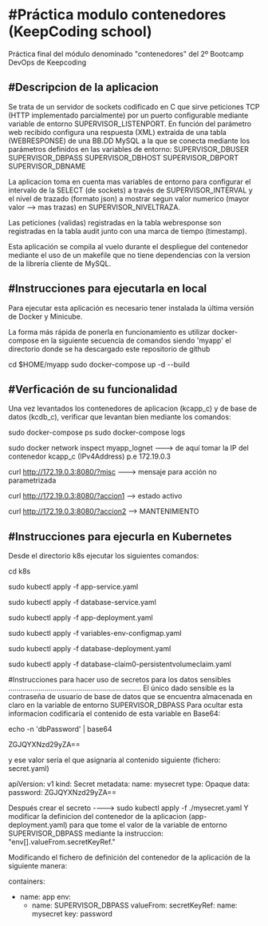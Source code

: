 #Práctica modulo contenedores (KeepCoding school)
=================================================
Práctica final del módulo denominado "contenedores" del 2º Bootcamp DevOps de Keepcoding 


#Descripcion de la aplicacion
-----------------------------
Se trata de un servidor de sockets codificado en C que sirve peticiones TCP (HTTP implementado parcialmente) 
por un puerto configurable mediante variable de entorno SUPERVISOR_LISTENPORT.
En función del parámetro web recibido configura una respuesta (XML) extraida de una tabla (WEBRESPONSE) de una 
BB.DD MySQL a la que se conecta mediante los parámetros definidos en las variables de entorno:
SUPERVISOR_DBUSER
SUPERVISOR_DBPASS
SUPERVISOR_DBHOST
SUPERVISOR_DBPORT
SUPERVISOR_DBNAME

La aplicacion toma en cuenta mas variables de entorno para configurar el intervalo de la SELECT (de sockets) 
a través de SUPERVISOR_INTERVAL y el nivel de trazado (formato json) a mostrar segun valor numerico (mayor 
valor --> mas trazas) en SUPERVISOR_NIVELTRAZA.

Las peticiones (validas) registradas en la tabla webresponse son registradas en la tabla audit junto con una
marca de tiempo (timestamp).

Esta aplicación se compila al vuelo durante el despliegue del contenedor mediante el uso de un makefile que no
tiene dependencias con la version de la librería cliente de MySQL.


#Instrucciones para ejecutarla en local
---------------------------------------
Para ejecutar esta aplicación es necesario tener instalada la última versión de Docker y Minicube.

La forma más rápida de ponerla en funcionamiento es utilizar docker-compose en la siguiente secuencia de 
comandos siendo 'myapp' el directorio donde se ha descargado este repositorio de github

   cd $HOME/myapp
   sudo docker-compose up -d --build


#Verficación de su funcionalidad
-------------------------------------------------
Una vez levantados los contenedores de aplicacion (kcapp_c) y de base de datos (kcdb_c), verificar que levantan bien mediante los comandos: 

sudo docker-compose ps
sudo docker-compose logs

sudo docker network inspect myapp_lognet 
---> de aquí tomar la IP del contenedor kcapp_c (IPv4Address) p.e 172.19.0.3

curl http://172.19.0.3:8080/?misc
---> mensaje para acción no parametrizada

curl http://172.19.0.3:8080/?accion1
-->  <?xml version="1.0" encoding="UTF-8"?>
     <info>estado activo</info>

curl http://172.19.0.3:8080/?accion2
-->  <?xml version="1.0" encoding="UTF-8"?>
     <info>MANTENIMIENTO</info>


#Instrucciones para ejecurla en Kubernetes
------------------------------------------
Desde el directorio k8s ejecutar los siguientes comandos:

cd k8s

sudo kubectl apply -f app-service.yaml

sudo kubectl apply -f database-service.yaml

sudo kubectl apply -f app-deployment.yaml

sudo kubectl apply -f variables-env-configmap.yaml

sudo kubectl apply -f database-deployment.yaml

sudo kubectl apply -f database-claim0-persistentvolumeclaim.yaml



#Instrucciones para hacer uso de secretos para los datos sensibles
..................................................................
El único dado sensible es la contraseña de usuario de base de datos que se encuentra almacenada
en claro en la variable de entorno SUPERVISOR_DBPASS
Para ocultar esta informacion codificaría el contenido de esta variable en Base64:

echo -n 'dbPassword' | base64

ZGJQYXNzd29yZA==

y ese valor sería el que asignaría al contenido siguiente (fichero: secret.yaml)

apiVersion: v1
kind: Secret
metadata:
  name: mysecret
type: Opaque
data:
  password: ZGJQYXNzd29yZA==

Después crear el secreto ----> sudo kubectl apply -f ./mysecret.yaml
Y modificar la definicion del contenedor de la aplicacion (app-deployment.yaml) para que tome el valor de la variable de entorno SUPERVISOR_DBPASS mediante la instruccion: "env[].valueFrom.secretKeyRef."

Modificando el fichero de definición del contenedor de la aplicación de la siguiente manera:

  containers:
  - name: app
    env:
      - name: SUPERVISOR_DBPASS
        valueFrom:
          secretKeyRef:
            name: mysecret
            key: password
